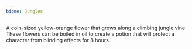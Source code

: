```yaml
---
biome: Jungles
---
```

A coin-sized yellow-orange flower that grows along a climbing jungle vine. These flowers can be boiled in oil to create a potion that will protect a character from blinding effects for 8 hours. 

